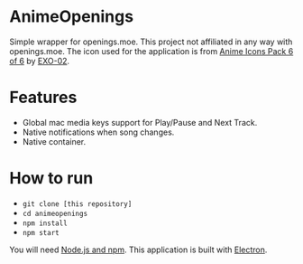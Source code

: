 
# AnimeOpenings

Simple wrapper for openings.moe. This project not affiliated in any way with openings.moe. The icon used for the application is from [Anime Icons Pack 6 of 6](http://exo-02.deviantart.com/art/Anime-Icons-Pack-6-of-6-157430877) by [EXO-02](http://exo-02.deviantart.com/).

# Features

* Global mac media keys support for Play/Pause and Next Track.
* Native notifications when song changes.
* Native container.

# How to run

* `git clone [this repository]`
* `cd animeopenings`
* `npm install`
* `npm start`

You will need [Node.js and npm](https://nodejs.org/en/). This application is built with [Electron](http://electron.atom.io/#get-started).
